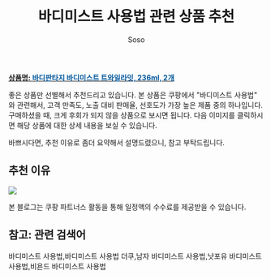 ﻿---
layout: post
title:  "바디미스트 사용법 관련 상품 추천"
author: Soso
categories: [ 디지털/가전]
tags: [바디미스트 사용법,바디미스트 사용법 더쿠,남자 바디미스트 사용법,낫포유 바디미스트 사용법,비욘드 바디미스트 사용법]
image: https://ads-partners.coupang.com/image1/EH_BmgWxd9w-XWh8EL3f3tKcWHAp1SvwqON2aAkKcX8LvCHZDztKXdRDWSSEsiEBUQepYm7C5iGMZn56VxI-4i3Vp5k9uFIkNTWZMzl0ciQ0YYjH2mudU1tRq1f7RCjwFKX1ss1uJMEFyGLmNAq3alcH_5thPpVvY-7gyJFDCM7EDrRlk6MeBpMaxKCqlM01lwlsrgVGaIIFDNQ_-r7NeqUT0dYQG5Y_1wsnqowo-9wgmzn8U8hdpAkLxUSHKDawT51HzS2CE4mC-4zmMopPDTWOP5EbEEgLGOY= 
description: "쿠팡에서 바디미스트 사용법 관련 상품으로 가장 고객 선호도가 높은 제품 중 하나입니다."
---

<a href="https://link.coupang.com/re/AFFSDP?lptag=AF5673682&pageKey=7375699602&itemId=18763690132&vendorItemId=74977575923&traceid=V0-153-f4405c57c9138004&clickBeacon=jMRtBXs3YXF4ZwA1jH2-ZKzXb01fon4Cks2F--89lEdSkOJvmikuk96ezilydTLfZ-tVWqKChXCKkbJkCJnBtVD3_sa-GuZ-CmeXw9vr0iZXDJdzkuwIqJaDSb9aryghzkVL0qnten57VWmEcY8mjBPaB365MMs0_meJcUAU_nIOSV5E1aZMsF0Fe99sTKq-ZQbyLoPQm-exH1h-aKgSao4ZpVzUdb1aw4Rc3zbS-hRtP68jAMc5EmuFo7BhvOFbucZRW4SqJQzcHP_p2A3v7100jRAwf5d0IpdyuhgUuqLXo7hkrfOWqhqwKnnW2-OnTSF_SKPsrWnyp7_MUVD3Qm_Eq2SKYMggY7a3mGOwbt64OTqj-UeoH4AdGS2rHKJjImRYN-Qx2rXkitb6-sL9Skz5KmbHyphkVwZAhtvWXjtnw96CwvCkGQm4CVmr4CAm3TEzKQOXP7mUmKWdfZUEOCVaVbIFUmDTpMZjvTohrLVzkuXTMfncwFqKcT41i6b0Ipc8OvmXRYIU3N0XspHswovmvWveDgjzXKvLN5ejtlOwL3m-2QO1YYmLx9Vw2a2wJXaA8LD0VfmDoERsVe8GAqwELe28-cGRkPWBH8ekb0JYxk3Bq3hkjStEEO8UnWG3eGk310fAuCOMkNF0RkqQs03fHbCAgZU1w1R1v4WiocjRMye3G_syRmlh3FSHwRDx1MOyehgw6Asi16eBkmkENORPBCR4YHDI2bE3gye-NH1RwPSRDFCgA-35MbemsU2hSjBKaPugHZmuT2VwVzBbTSsHisk-dpuS2aP-b5b-MvAxGEKvUq2kE60vGTsL35Tnu6CtAIyee0zFuslhy66RreNWebnTnyYgy_7GMNe0Qw_Rmje3Xa-H2TnMClk0C-E60Jneyc2XF-yB0zND_7pSPt6pnnJiVGVGDw%3D%3D&requestid=20240206144958548154813813&token=31850C%7CMIXED"><b>상품명: <font color='#01579B'>바디판타지 바디미스트 트와일라잇, 236ml, 2개</font></b></a>

좋은 상품만 선별해서 추천드리고 있습니다.
본 상품은 쿠팡에서 "바디미스트 사용법" 와 관련해서, 고객 만족도, 노출 대비 판매율, 선호도가 가장 높은 제품 중의 하나입니다.
구매하셨을 때, 크게 후회가 되지 않을 상품으로 보시면 됩니다. 
다음 이미지를 클릭하시면 해당 상품에 대한 상세 내용을 보실 수 있습니다.

바쁘시다면, 추천 이유로 좀더 요약해서 설명드렸으니, 참고 부탁드립니다.

## 추천 이유 

<a href="https://link.coupang.com/re/AFFSDP?lptag=AF5673682&pageKey=7375699602&itemId=18763690132&vendorItemId=74977575923&traceid=V0-153-f4405c57c9138004&clickBeacon=jMRtBXs3YXF4ZwA1jH2-ZKzXb01fon4Cks2F--89lEdSkOJvmikuk96ezilydTLfZ-tVWqKChXCKkbJkCJnBtVD3_sa-GuZ-CmeXw9vr0iZXDJdzkuwIqJaDSb9aryghzkVL0qnten57VWmEcY8mjBPaB365MMs0_meJcUAU_nIOSV5E1aZMsF0Fe99sTKq-ZQbyLoPQm-exH1h-aKgSao4ZpVzUdb1aw4Rc3zbS-hRtP68jAMc5EmuFo7BhvOFbucZRW4SqJQzcHP_p2A3v7100jRAwf5d0IpdyuhgUuqLXo7hkrfOWqhqwKnnW2-OnTSF_SKPsrWnyp7_MUVD3Qm_Eq2SKYMggY7a3mGOwbt64OTqj-UeoH4AdGS2rHKJjImRYN-Qx2rXkitb6-sL9Skz5KmbHyphkVwZAhtvWXjtnw96CwvCkGQm4CVmr4CAm3TEzKQOXP7mUmKWdfZUEOCVaVbIFUmDTpMZjvTohrLVzkuXTMfncwFqKcT41i6b0Ipc8OvmXRYIU3N0XspHswovmvWveDgjzXKvLN5ejtlOwL3m-2QO1YYmLx9Vw2a2wJXaA8LD0VfmDoERsVe8GAqwELe28-cGRkPWBH8ekb0JYxk3Bq3hkjStEEO8UnWG3eGk310fAuCOMkNF0RkqQs03fHbCAgZU1w1R1v4WiocjRMye3G_syRmlh3FSHwRDx1MOyehgw6Asi16eBkmkENORPBCR4YHDI2bE3gye-NH1RwPSRDFCgA-35MbemsU2hSjBKaPugHZmuT2VwVzBbTSsHisk-dpuS2aP-b5b-MvAxGEKvUq2kE60vGTsL35Tnu6CtAIyee0zFuslhy66RreNWebnTnyYgy_7GMNe0Qw_Rmje3Xa-H2TnMClk0C-E60Jneyc2XF-yB0zND_7pSPt6pnnJiVGVGDw%3D%3D&requestid=20240206144958548154813813&token=31850C%7CMIXED"><img src="https://thumbnail9.coupangcdn.com/thumbnails/remote/q89/image/retail/images/2021/04/07/20/8/814585db-91a2-4edf-a9ae-fb701a7cf670.jpg"></a> 

본 블로그는 쿠팡 파트너스 활동을 통해 일정액의 수수료를 제공받을 수 있습니다.

## 참고: 관련 검색어    
바디미스트 사용법,바디미스트 사용법 더쿠,남자 바디미스트 사용법,낫포유 바디미스트 사용법,비욘드 바디미스트 사용법